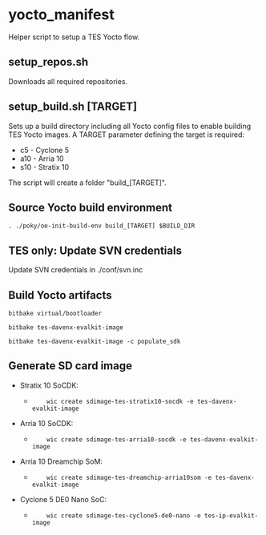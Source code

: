 # yocto_manifest
Helper script to setup a TES Yocto flow.

## setup_repos.sh
Downloads all required repositories.

## setup_build.sh [TARGET]
Sets up a build directory including all Yocto config files to enable building TES Yocto images.
A TARGET parameter defining the target is required:
* c5 - Cyclone 5
* a10 - Arria 10
* s10 - Stratix 10

The script will create a folder "build_[TARGET]".

## Source Yocto build environment

	. ./poky/oe-init-build-env build_[TARGET] $BUILD_DIR

## TES only: Update SVN credentials

Update SVN credentials in ./conf/svn.inc

## Build Yocto artifacts

	bitbake virtual/bootloader

	bitbake tes-davenx-evalkit-image

	bitbake tes-davenx-evalkit-image -c populate_sdk

## Generate SD card image

* Stratix 10 SoCDK:
  * 		wic create sdimage-tes-stratix10-socdk -e tes-davenx-evalkit-image
* Arria 10 SoCDK:
  * 		wic create sdimage-tes-arria10-socdk -e tes-davenx-evalkit-image
* Arria 10 Dreamchip SoM:
  * 		wic create sdimage-tes-dreamchip-arria10som -e tes-davenx-evalkit-image
* Cyclone 5 DE0 Nano SoC:
  * 		wic create sdimage-tes-cyclone5-de0-nano -e tes-ip-evalkit-image
